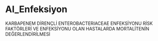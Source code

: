 # AI_Enfeksiyon

KARBAPENEM DİRENÇLİ ENTEROBACTERIACEAE ENFEKSİYONU RİSK FAKTÖRLERİ VE ENFEKSİYONU OLAN HASTALARDA MORTALİTENİN DEĞERLENDİRİLMESİ
